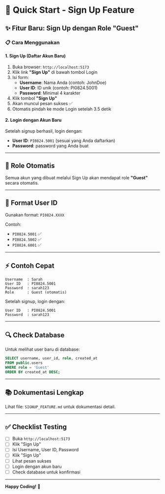 # 🚀 Quick Start - Sign Up Feature

## ✨ Fitur Baru: Sign Up dengan Role "Guest"

### 📋 Cara Menggunakan

#### **1. Sign Up (Daftar Akun Baru)**

1. Buka browser: `http://localhost:5173`
2. Klik link **"Sign Up"** di bawah tombol Login
3. Isi form:
   - **Username**: Nama Anda (contoh: JohnDoe)
   - **User ID**: ID unik (contoh: PI0824.5001)
   - **Password**: Minimal 4 karakter
4. Klik tombol **"Sign Up"**
5. Akan muncul pesan sukses ✅
6. Otomatis pindah ke mode Login setelah 3.5 detik

#### **2. Login dengan Akun Baru**

Setelah signup berhasil, login dengan:
- **User ID**: `PI0824.5001` (sesuai yang Anda daftarkan)
- **Password**: password yang Anda buat

---

## 🎯 Role Otomatis

Semua akun yang dibuat melalui Sign Up akan mendapat role **"Guest"** secara otomatis.

---

## 📝 Format User ID

Gunakan format: `PI0824.XXXX`

Contoh:
- `PI0824.5001` ✅
- `PI0824.5002` ✅
- `PI0824.6001` ✅

---

## ⚡ Contoh Cepat

```
Username  : Sarah
User ID   : PI0824.5001
Password  : sarah123
Role      : Guest (otomatis)
```

Setelah signup, login dengan:
```
User ID   : PI0824.5001
Password  : sarah123
```

---

## 🔍 Check Database

Untuk melihat user baru di database:

```sql
SELECT username, user_id, role, created_at 
FROM public.users 
WHERE role = 'Guest' 
ORDER BY created_at DESC;
```

---

## 📚 Dokumentasi Lengkap

Lihat file: `SIGNUP_FEATURE.md` untuk dokumentasi detail.

---

## ✅ Checklist Testing

- [ ] Buka `http://localhost:5173`
- [ ] Klik "Sign Up"
- [ ] Isi Username, User ID, Password
- [ ] Klik "Sign Up"
- [ ] Lihat pesan sukses
- [ ] Login dengan akun baru
- [ ] Check database untuk konfirmasi

---

**Happy Coding!** 🎉
